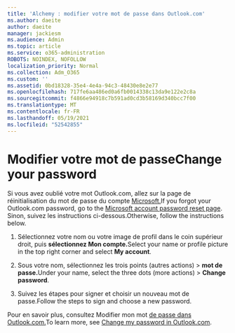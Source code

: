 ```yaml
---
title: 'Alchemy : modifier votre mot de passe dans Outlook.com'
ms.author: daeite
author: daeite
manager: jackiesm
ms.audience: Admin
ms.topic: article
ms.service: o365-administration
ROBOTS: NOINDEX, NOFOLLOW
localization_priority: Normal
ms.collection: Adm_O365
ms.custom: ''
ms.assetid: 0bd18328-35e4-4e4a-94c3-48430e8e2e77
ms.openlocfilehash: 717fe6aa486ed0a6fb0014338c13da9e122e2c8a
ms.sourcegitcommit: f4866e94918c7b591ad0cd3b58169d340bcc7f00
ms.translationtype: MT
ms.contentlocale: fr-FR
ms.lasthandoff: 05/19/2021
ms.locfileid: "52542855"
---
```

# <a name="change-your-password"></a><span data-ttu-id="5c7b0-102">Modifier votre mot de passe</span><span class="sxs-lookup"><span data-stu-id="5c7b0-102">Change your password</span></span>

<span data-ttu-id="5c7b0-103">Si vous avez oublié votre mot Outlook.com, allez sur la page de réinitialisation du mot de passe du compte [Microsoft.](https://go.microsoft.com/fwlink/p/?linkid=841909)</span><span class="sxs-lookup"><span data-stu-id="5c7b0-103">If you forgot your Outlook.com password, go to the [Microsoft account password reset page](https://go.microsoft.com/fwlink/p/?linkid=841909).</span></span> <span data-ttu-id="5c7b0-104">Sinon, suivez les instructions ci-dessous.</span><span class="sxs-lookup"><span data-stu-id="5c7b0-104">Otherwise, follow the instructions below.</span></span>
  
1. <span data-ttu-id="5c7b0-105">Sélectionnez votre nom ou votre image de profil dans le coin supérieur droit, puis **sélectionnez Mon compte.**</span><span class="sxs-lookup"><span data-stu-id="5c7b0-105">Select your name or profile picture in the top right corner and select **My account**.</span></span> 
    
2. <span data-ttu-id="5c7b0-106">Sous votre nom, sélectionnez les trois points (autres actions) > **mot de passe.**</span><span class="sxs-lookup"><span data-stu-id="5c7b0-106">Under your name, select the three dots (more actions) > **Change password**.</span></span> 
    
3. <span data-ttu-id="5c7b0-107">Suivez les étapes pour signer et choisir un nouveau mot de passe.</span><span class="sxs-lookup"><span data-stu-id="5c7b0-107">Follow the steps to sign and choose a new password.</span></span> 
    
<span data-ttu-id="5c7b0-108">Pour en savoir plus, consultez Modifier mon mot [de passe dans Outlook.com.](https://support.office.com/article/2138d690-811c-4545-b2f3-e4dbe80c9735.aspx)</span><span class="sxs-lookup"><span data-stu-id="5c7b0-108">To learn more, see [Change my password in Outlook.com](https://support.office.com/article/2138d690-811c-4545-b2f3-e4dbe80c9735.aspx).</span></span>
  

